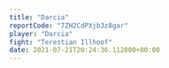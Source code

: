 ```yaml
---
title: "Darcia"
reportCode: "7ZH2CdPXjb3z8gar"
player: "Darcia"
fight: "Terestian Illhoof"
date: 2021-07-21T20:24:36.112000+00:00
---
```

